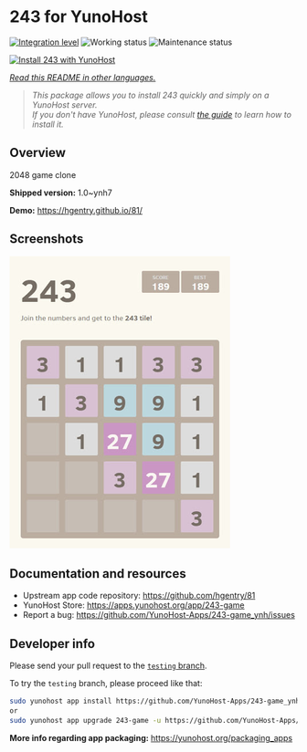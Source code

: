 <!--
N.B.: This README was automatically generated by <https://github.com/YunoHost/apps/tree/master/tools/readme_generator>
It shall NOT be edited by hand.
-->

# 243 for YunoHost

[![Integration level](https://dash.yunohost.org/integration/243-game.svg)](https://dash.yunohost.org/appci/app/243-game) ![Working status](https://ci-apps.yunohost.org/ci/badges/243-game.status.svg) ![Maintenance status](https://ci-apps.yunohost.org/ci/badges/243-game.maintain.svg)

[![Install 243 with YunoHost](https://install-app.yunohost.org/install-with-yunohost.svg)](https://install-app.yunohost.org/?app=243-game)

*[Read this README in other languages.](./ALL_README.md)*

> *This package allows you to install 243 quickly and simply on a YunoHost server.*  
> *If you don't have YunoHost, please consult [the guide](https://yunohost.org/install) to learn how to install it.*

## Overview

2048 game clone


**Shipped version:** 1.0~ynh7

**Demo:** <https://hgentry.github.io/81/>

## Screenshots

![Screenshot of 243](./doc/screenshots/Screenshot-243.jpg)

## Documentation and resources

- Upstream app code repository: <https://github.com/hgentry/81>
- YunoHost Store: <https://apps.yunohost.org/app/243-game>
- Report a bug: <https://github.com/YunoHost-Apps/243-game_ynh/issues>

## Developer info

Please send your pull request to the [`testing` branch](https://github.com/YunoHost-Apps/243-game_ynh/tree/testing).

To try the `testing` branch, please proceed like that:

```bash
sudo yunohost app install https://github.com/YunoHost-Apps/243-game_ynh/tree/testing --debug
or
sudo yunohost app upgrade 243-game -u https://github.com/YunoHost-Apps/243-game_ynh/tree/testing --debug
```

**More info regarding app packaging:** <https://yunohost.org/packaging_apps>
